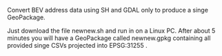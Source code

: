 Convert BEV address data using SH and GDAL only to produce a singe GeoPackage.

Just download the file newnew.sh and run in on a Linux PC. After about 5 minutes you will have a GeoPackage called newnew.gpkg containing all provided singe CSVs projected into EPSG:31255 .
